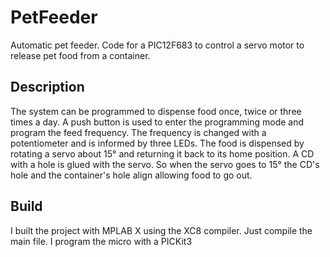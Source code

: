# PetFeeder
Automatic pet feeder. Code for a PIC12F683 to control a servo motor to release pet food from a container.

## Description
The system can be programmed to dispense food once, twice or three times a day. A push button is used to enter the programming mode and program the feed frequency. The frequency is changed with a potentiometer and is informed by three LEDs. The food is dispensed by rotating a servo about 15° and returning it back to its home position. A CD with a hole is glued with the servo. So when the servo goes to 15° the CD's hole and the container's hole align allowing food to go out. 

## Build
I built the project with MPLAB X using the XC8 compiler. Just compile the main file. I program the micro with a PICKit3
